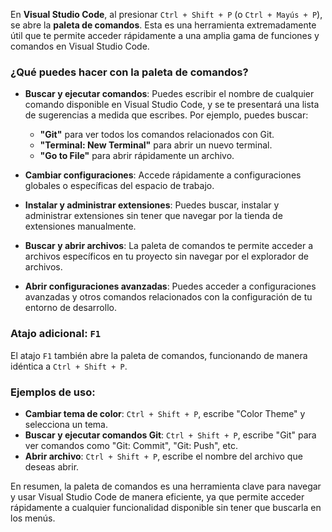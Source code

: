 En **Visual Studio Code**, al presionar `Ctrl + Shift + P` (o `Ctrl + Mayús + P`), se abre la **paleta de comandos**. Esta es una herramienta extremadamente útil que te permite acceder rápidamente a una amplia gama de funciones y comandos en Visual Studio Code.

### ¿Qué puedes hacer con la paleta de comandos?

- **Buscar y ejecutar comandos**: Puedes escribir el nombre de cualquier comando disponible en Visual Studio Code, y se te presentará una lista de sugerencias a medida que escribes. Por ejemplo, puedes buscar:
  - **"Git"** para ver todos los comandos relacionados con Git.
  - **"Terminal: New Terminal"** para abrir un nuevo terminal.
  - **"Go to File"** para abrir rápidamente un archivo.
  
- **Cambiar configuraciones**: Accede rápidamente a configuraciones globales o específicas del espacio de trabajo.

- **Instalar y administrar extensiones**: Puedes buscar, instalar y administrar extensiones sin tener que navegar por la tienda de extensiones manualmente.

- **Buscar y abrir archivos**: La paleta de comandos te permite acceder a archivos específicos en tu proyecto sin navegar por el explorador de archivos.

- **Abrir configuraciones avanzadas**: Puedes acceder a configuraciones avanzadas y otros comandos relacionados con la configuración de tu entorno de desarrollo.

### Atajo adicional: `F1`

El atajo `F1` también abre la paleta de comandos, funcionando de manera idéntica a `Ctrl + Shift + P`.

### Ejemplos de uso:

- **Cambiar tema de color**: `Ctrl + Shift + P`, escribe "Color Theme" y selecciona un tema.
- **Buscar y ejecutar comandos Git**: `Ctrl + Shift + P`, escribe "Git" para ver comandos como "Git: Commit", "Git: Push", etc.
- **Abrir archivo**: `Ctrl + Shift + P`, escribe el nombre del archivo que deseas abrir.

En resumen, la paleta de comandos es una herramienta clave para navegar y usar Visual Studio Code de manera eficiente, ya que permite acceder rápidamente a cualquier funcionalidad disponible sin tener que buscarla en los menús.
